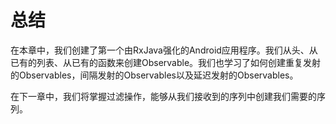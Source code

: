 # 总结

在本章中，我们创建了第一个由RxJava强化的Android应用程序。我们从头、从已有的列表、从已有的函数来创建Observable。我们也学习了如何创建重复发射的Observables，间隔发射的Observables以及延迟发射的Observables。

在下一章中，我们将掌握过滤操作，能够从我们接收到的序列中创建我们需要的序列。